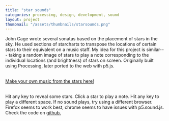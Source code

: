 ```yaml
---
title: "star sounds"
categories: processing, design, development, sound
layout: project
thumbnail: "/assets/thumbnails/starsounds.png"
---
```


John Cage wrote several sonatas based on the placement of stars in the sky.
He used sections of starcharts to transpose the locations of certain stars to their equivalent on
a music staff. My idea for this project is similar--- taking a random image of stars to play a note
corresponding to the individual locations (and brightness) of stars on screen.
Originally built using Processing, later ported to the web with p5.js.
<br>
<br>

<a href="{{ site.url }}/starsounds" target="_blank">Make your own music from the stars here!</a>

<br>
Hit any key to reveal some stars. Click a star to play a note. Hit any key to play a different space.
If no sound plays, try using a different browser. Firefox seems to work best, chrome seems to have issues with p5.sound.js.


<br>
Check the code on <a href="https://github.com/tjheffner/starmap" target="_blank">github.</a>
